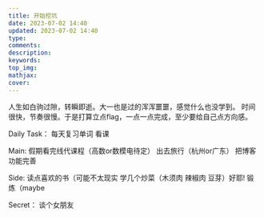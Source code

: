 ```yaml
---
title: 开始挖坑
date: 2023-07-02 14:40
updated: 2023-07-02 14:40
type:
comments:
description:
keywords:
top_img: 
mathjax:
cover: 
---
```

人生如白驹过隙，转瞬即逝。大一也是过的浑浑噩噩，感觉什么也没学到。
时间很快，节奏很慢。于是打算立点flag，一点一点完成，至少要给自己点方向感。<br/>

Daily Task：
每天复习单词
看课

Main:
假期看完线代课程（高数or数模电待定）
出去旅行（杭州or广东）
把博客功能完善

Side:
读点喜欢的书（可能不太现实
学几个炒菜（木须肉 辣椒肉 豆芽）好耶!
锻炼（maybe

Secret：
谈个女朋友